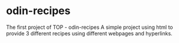 # odin-recipes
The first project of TOP - odin-recipes
A simple project using html to provide 3 different recipes using different webpages and hyperlinks.
